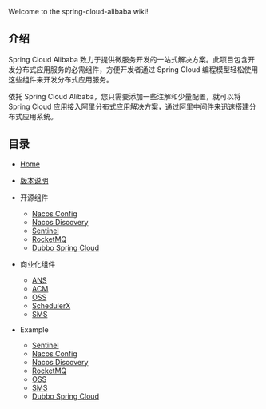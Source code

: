 Welcome to the spring-cloud-alibaba wiki!

## 介绍

Spring Cloud Alibaba 致力于提供微服务开发的一站式解决方案。此项目包含开发分布式应用服务的必需组件，方便开发者通过 Spring Cloud 编程模型轻松使用这些组件来开发分布式应用服务。

依托 Spring Cloud Alibaba，您只需要添加一些注解和少量配置，就可以将 Spring Cloud 应用接入阿里分布式应用解决方案，通过阿里中间件来迅速搭建分布式应用系统。

## 目录
- [Home](https://github.com/alibaba/spring-cloud-alibaba/wiki)
- [版本说明](https://github.com/alibaba/spring-cloud-alibaba/wiki/%E7%89%88%E6%9C%AC%E8%AF%B4%E6%98%8E)
- 开源组件
   - [Nacos Config](https://github.com/alibaba/spring-cloud-alibaba/wiki/Nacos-config)
   - [Nacos Discovery](https://github.com/alibaba/spring-cloud-alibaba/wiki/Nacos-discovery)
   - [Sentinel](https://github.com/alibaba/spring-cloud-alibaba/wiki/Sentinel)
   - [RocketMQ](https://github.com/alibaba/spring-cloud-alibaba/wiki/RocketMQ)
   - [Dubbo Spring Cloud](https://github.com/alibaba/spring-cloud-alibaba/wiki/Dubbo-Spring-Cloud)

- 商业化组件
   - [ANS](https://github.com/alibaba/spring-cloud-alibaba/wiki/ANS)
   - [ACM](https://github.com/alibaba/spring-cloud-alibaba/wiki/ACM)
   - [OSS](https://github.com/alibaba/spring-cloud-alibaba/wiki/OSS)
   - [SchedulerX](https://github.com/alibaba/spring-cloud-alibaba/wiki/SchedulerX)
   - [SMS](https://github.com/alibaba/spring-cloud-alibaba/wiki/SMS)
- Example
   - [Sentinel](https://github.com/alibaba/spring-cloud-alibaba/blob/master/spring-cloud-alibaba-examples/sentinel-example/sentinel-core-example/readme-zh.md)
   - [Nacos Config](https://github.com/alibaba/spring-cloud-alibaba/blob/master/spring-cloud-alibaba-examples/nacos-example/nacos-config-example/readme-zh.md)
   - [Nacos Discovery](https://github.com/alibaba/spring-cloud-alibaba/blob/master/spring-cloud-alibaba-examples/nacos-example/nacos-discovery-example/readme-zh.md)
   - [RocketMQ](https://github.com/alibaba/spring-cloud-alibaba/blob/master/spring-cloud-alibaba-examples/rocketmq-example/readme-zh.md)
   - [OSS](https://github.com/alibaba/spring-cloud-alibaba/blob/master/spring-cloud-alibaba-examples/oss-example/readme-zh.md)
   - [SMS](https://github.com/alibaba/spring-cloud-alibaba/blob/master/spring-cloud-alibaba-examples/sms-example/readme-zh.md)
   - [Dubbo Spring Cloud](https://github.com/alibaba/spring-cloud-alibaba/blob/master/spring-cloud-alibaba-examples/spring-cloud-alibaba-dubbo-examples/README_CN.md)